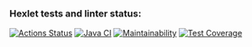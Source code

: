 ### Hexlet tests and linter status:
[![Actions Status](https://github.com/dasargath/java-project-71/workflows/hexlet-check/badge.svg)](https://github.com/dasargath/java-project-71/actions)
[![Java CI](https://github.com/dasargath/java-project-71/actions/workflows/build.yml/badge.svg)](https://github.com/dasargath/java-project-71/actions/workflows/build.yml)
[![Maintainability](https://api.codeclimate.com/v1/badges/99a0131f752b9c6bace4/maintainability)](https://codeclimate.com/github/dasargath/java-project-71/maintainability)
[![Test Coverage](https://api.codeclimate.com/v1/badges/99a0131f752b9c6bace4/test_coverage)](https://codeclimate.com/github/dasargath/java-project-71/test_coverage)

